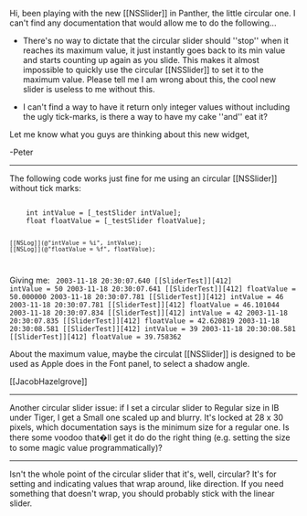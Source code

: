 Hi, been playing with the new [[NSSlider]] in Panther, the little circular one. I can't find any documentation that would allow me to do the following...

- There's no way to dictate that the circular slider should ''stop'' when it reaches its maximum value, it just instantly goes back to its min value and starts counting up again as you slide. This makes it almost impossible to quickly use the circular [[NSSlider]] to set it to the maximum value. Please tell me I am wrong about this, the cool new slider is useless to me without this.

- I can't find a way to have it return only integer values without including the ugly tick-marks, is there a way to have my cake ''and'' eat it?

Let me know what you guys are thinking about this new widget,

-Peter

----

The following code works just fine for me using an circular [[NSSlider]] without tick marks:

<code>
    int intValue = [_testSlider intValue];
    float floatValue = [_testSlider floatValue];
    
    [[NSLog]](@"intValue = %i", intValue);
    [[NSLog]](@"floatValue = %f", floatValue);
</code>

Giving me:
<code>
2003-11-18 20:30:07.640 [[SliderTest]][412] intValue = 50
2003-11-18 20:30:07.641 [[SliderTest]][412] floatValue = 50.000000
2003-11-18 20:30:07.781 [[SliderTest]][412] intValue = 46
2003-11-18 20:30:07.781 [[SliderTest]][412] floatValue = 46.101044
2003-11-18 20:30:07.834 [[SliderTest]][412] intValue = 42
2003-11-18 20:30:07.835 [[SliderTest]][412] floatValue = 42.620819
2003-11-18 20:30:08.581 [[SliderTest]][412] intValue = 39
2003-11-18 20:30:08.581 [[SliderTest]][412] floatValue = 39.758362
</code>

About the maximum value, maybe the circulat [[NSSlider]]  is designed to be used as Apple does in the Font panel, to select a shadow angle.

[[JacobHazelgrove]]

----

Another circular slider issue: if I set a circular slider to Regular size in IB under Tiger, I get a Small one scaled up and blurry. It's locked at 28 x 30 pixels, which documentation says is the minimum size for a regular one. Is there some voodoo that�ll get it do do the right thing (e.g. setting the size to some magic value programmatically)?

----

Isn't the whole point of the circular slider that it's, well, circular? It's for setting and indicating values that wrap around, like direction. If you need something that doesn't wrap, you should probably stick with the linear slider.
